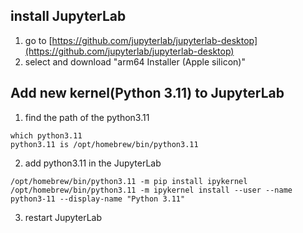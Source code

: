 ## install JupyterLab
1. go to [https://github.com/jupyterlab/jupyterlab-desktop](https://github.com/jupyterlab/jupyterlab-desktop)
2. select and download "arm64 Installer (Apple silicon)"

## Add new kernel(Python 3.11) to JupyterLab

1. find the path of the python3.11
```
which python3.11
python3.11 is /opt/homebrew/bin/python3.11
```

2. add python3.11 in the JupyterLab
```
/opt/homebrew/bin/python3.11 -m pip install ipykernel
/opt/homebrew/bin/python3.11 -m ipykernel install --user --name python3-11 --display-name "Python 3.11"
```


3. restart JupyterLab
